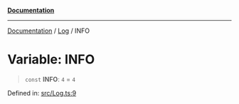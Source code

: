 [**Documentation**](../../README.md)

***

[Documentation](../../README.md) / [Log](../README.md) / INFO

# Variable: INFO

> `const` **INFO**: `4` = `4`

Defined in: [src/Log.ts:9](https://github.com/Christian-Me/folder-to-tags-plugin/blob/1b47fd7d007d2f33409aeb5e2ff62bca31adb1cf/src/Log.ts#L9)
